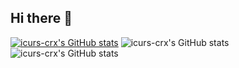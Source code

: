 ## Hi there 👋

[![icurs-crx's GitHub stats](https://github-readme-stats.vercel.app/api?username=icurs-crx)](https://github.com/icurs-crx/github-readme-stats)
![icurs-crx's GitHub stats](https://github-readme-stats.vercel.app/api?username=icurs-crx&show_icons=true)
![icurs-crx's GitHub stats](https://github-readme-stats.vercel.app/api?username=icurs-crx&show_icons=true&theme=synthwave)
<!--
**icurs-crx/icurs-crx** is a ✨ _special_ ✨ repository because its `README.md` (this file) appears on your GitHub profile.

Here are some ideas to get you started:

- 🔭 I’m currently working on ...
- 🌱 I’m currently learning ...
- 👯 I’m looking to collaborate on ...
- 🤔 I’m looking for help with ...
- 💬 Ask me about ...
- 📫 How to reach me: ...
- 😄 Pronouns: ...
- ⚡ Fun fact: ...
-->
